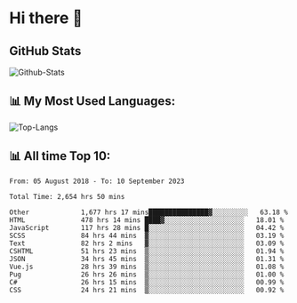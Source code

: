 # Hi there 👋

## GitHub Stats
![Github-Stats](https://github-readme-stats-sigma-five.vercel.app/api?username=ltorson&show_icons=true&theme=radical&count_private=true)

## 📊 My Most Used Languages:
![Top-Langs](https://github-readme-stats-sigma-five.vercel.app/api/top-langs/?username=LTorson&layout=compact&langs_count=10)

## 📊 All time Top 10:
<!--START_SECTION:waka-->

```text
From: 05 August 2018 - To: 10 September 2023

Total Time: 2,654 hrs 50 mins

Other             1,677 hrs 17 mins███████████████▓░░░░░░░░░   63.18 %
HTML              478 hrs 14 mins ████▓░░░░░░░░░░░░░░░░░░░░   18.01 %
JavaScript        117 hrs 28 mins █░░░░░░░░░░░░░░░░░░░░░░░░   04.42 %
SCSS              84 hrs 44 mins  ▓░░░░░░░░░░░░░░░░░░░░░░░░   03.19 %
Text              82 hrs 2 mins   ▓░░░░░░░░░░░░░░░░░░░░░░░░   03.09 %
CSHTML            51 hrs 23 mins  ▒░░░░░░░░░░░░░░░░░░░░░░░░   01.94 %
JSON              34 hrs 45 mins  ▒░░░░░░░░░░░░░░░░░░░░░░░░   01.31 %
Vue.js            28 hrs 39 mins  ▒░░░░░░░░░░░░░░░░░░░░░░░░   01.08 %
Pug               26 hrs 26 mins  ▒░░░░░░░░░░░░░░░░░░░░░░░░   01.00 %
C#                26 hrs 15 mins  ▒░░░░░░░░░░░░░░░░░░░░░░░░   00.99 %
CSS               24 hrs 21 mins  ▒░░░░░░░░░░░░░░░░░░░░░░░░   00.92 %
```

<!--END_SECTION:waka-->
